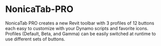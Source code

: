 # NonicaTab-PRO
NonicaTab PRO creates a new Revit toolbar with 3 profiles of 12 buttons each easy to customize with your Dynamo scripts and favorite icons. Profiles (Default, Beta, and Gamma) can be easily switched at runtime to use different sets of buttons.

